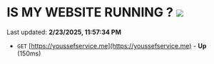 # IS MY WEBSITE RUNNING ? [![](https://img.shields.io/static/v1?label=Sponsor&message=%E2%9D%A4&logo=GitHub&color=%23fe8e86)](https://github.com/sponsors/Youssef-Lehmam)

Last updated: **2/23/2025, 11:57:34 PM**

- `GET` [https://youssefservice.me](https://youssefservice.me) - **Up** (150ms)
